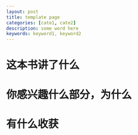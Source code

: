 ```yaml
---
layout: post
title: template page
categories: [cate1, cate2]
description: some word here
keywords: keyword1, keyword2
---
```


# 这本书讲了什么

# 你感兴趣什么部分，为什么

# 有什么收获
